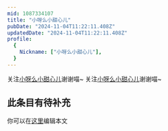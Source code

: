 ```yaml
---
mid: 1087334107
title: "小呀么小甜心儿"
pubDate: "2024-11-04T11:22:11.408Z"
updatedDate: "2024-11-04T11:22:11.408Z"
profile:
  {
    Nickname: ["小呀么小甜心儿"],
  }
---
```


关注[小呀么小甜心儿](https://space.bilibili.com/1087334107)谢谢喵~ 关注[小呀么小甜心儿](https://space.bilibili.com/1087334107)谢谢喵~

## 此条目有待补充
你可以在[这里](https://github.com/Yuhanawa/VTuber.ICU-Content/edit/master/v/小呀么小甜心儿/index.md)编辑本文
